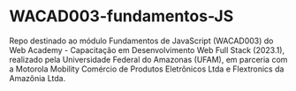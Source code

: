 # WACAD003-fundamentos-JS
Repo destinado ao módulo Fundamentos de JavaScript (WACAD003) do Web Academy - Capacitação em Desenvolvimento Web Full Stack (2023.1), realizado pela Universidade Federal do Amazonas (UFAM), em parceria com a Motorola Mobility Comércio de Produtos Eletrônicos Ltda e Flextronics da Amazônia Ltda.
